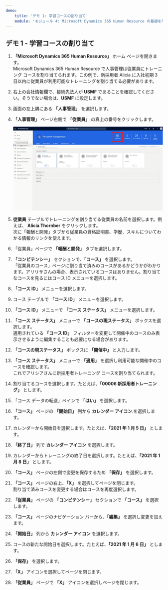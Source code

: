 ```yaml
---
demo:
    title: 'デモ 1: 学習コースの割り当て'
    module: 'モジュール 4: Microsoft Dynamics 365 Human Resource の基礎を学ぶ'
---
```


## デモ 1 - 学習コースの割り当て

1. **「Microsoft Dynamics 365 Human Resource」** ホーム ページを開きます。  
    Microsoft Dynamics 365 Human Resource で人事管理は従業員にトレーニング コースを割り当てられます。この例で、新採用者 Alicia に入社初期 3 日以内に従業員が利用可能なトレーニングを割り当てる必要があります。

1. 右上の会社情報欄で、接続先法人が **USMF** であることを確認してください。そうでない場合は、**USMF** に設定します。

1. 画面の左上隅にある **「人事管理」** を選択します。

1. **「人事管理」** ページ右側で **「従業員」** の真上の番号をクリックします。

    ![「人事管理」ページに従業員番号が強調表示されているスクリーンショット。](./media/assigning_learning_courses_1_employee.png)

1. **従業員** テーブルでトレーニングを割り当てる従業員の名前を選択します。例えば、 **Alicia Thornber** をクリックします。  
    次に「報酬と開発」タブから従業員の資格証明書、学歴、スキルについてわかる情報のリンクを使えます。

1. 「従業員」ページで **「報酬と開発」** タブを選択します。

1. **「コンピテンシー」** セクションで、**「コース」** を選択します。  
    「従業員のコース」ページに割り当て済みのコースがあるかどうかがわかります。アリリサさんの場合、表示されているコースはありません。割り当てなコースを見るにはコース ID メニューを選択します。

1. **「コース ID」** メニューを選択します。

1. コース テーブルで **「コース ID」** メニューを選択します。

1. **「コース ID」** メニューで **「コース ステータス」** メニューを選択します。

1. **「コース ステータス」** メニューで **「コースの現ステータス」** ボックスを選択します。  
    適用されている **「コース ID」** フィルターを変更して開催中のコースのみ表示させるように編集することも必要になる場合があります。

1. **「コースの現ステータス」** ボックスに **「開催中」** と入力します。

1. **「コース ステータス」** メニューで **「適用」** を選択し利用可能な開催中のコースを確認します。  
    これでアリシアさんに新採用者トレーニング コースを割り当てられます。

1. 割り当てるコースを選択します。たとえば、**「00006 新採用者トレーニング」** とします。

1. 「コース データの転送」ペインで **「はい」** を選択します。

1. **「コース」** ページの **「開始日」** 列から **カレンダー アイコン**.を選択します。

1. カレンダーから開始日を選択します。たとえば、**「2021 年 1 月 5 日」** とします。

1. **「終了日」** 列で **カレンダー アイコン** を選択します。

1. カレンダーからトレーニングの終了日を選択します。たとえば、**「2021 年 1 月 8 日」** とします。

1. **「コース」** ページの左側で変更を保存するため **「保存」** を選択します。

1. **「コース」** ページの右上、**「X」** を選択してページを閉じます。  
    割り当て済みコースを変更する場合はコースを再度選択します。

1. **「従業員」** ページの **「コンピテンシー」** セクションで **「コース」** を選択します。

1. **「コース」** ページのナビゲーション バーから、**「編集」** を選択し変更を加えます。

1. **「開始日」** 列から **カレンダー アイコン** を選択します。

1. コースの新たな開始日を選択します。たとえば、**「2021 年 1 月 6 日」** とします。

1. **「保存」** を選択します。

1. **「X」** アイコンを選択してページを閉じます。

1. **「従業員」** ページで **「X」** アイコンを選択しページを閉じます。
